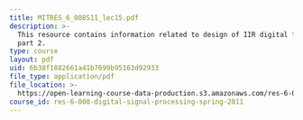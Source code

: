 ```yaml
---
title: MITRES_6_008S11_lec15.pdf
description: >-
  This resource contains information related to design of IIR digital filters,
  part 2.
type: course
layout: pdf
uid: 6b38f1882661a41b7699b95163d92933
file_type: application/pdf
file_location: >-
  https://open-learning-course-data-production.s3.amazonaws.com/res-6-008-digital-signal-processing-spring-2011/6b38f1882661a41b7699b95163d92933_MITRES_6_008S11_lec15.pdf
course_id: res-6-008-digital-signal-processing-spring-2011
---
```

